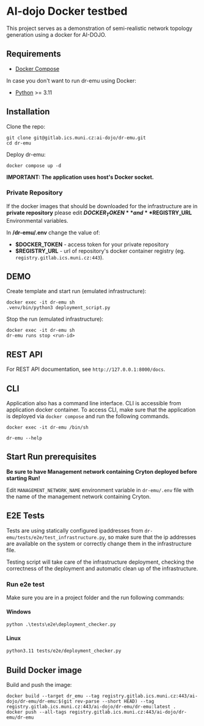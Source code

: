 # AI-dojo Docker testbed
This project serves as a demonstration of semi-realistic network topology generation using a docker for AI-DOJO.

## Requirements

- [Docker Compose](https://docs.docker.com/engine/install/)

In case you don't want to run dr-emu using Docker:

- [Python](https://www.python.org/) >= 3.11

## Installation
Clone the repo:
```shell
git clone git@gitlab.ics.muni.cz:ai-dojo/dr-emu.git
cd dr-emu
```

Deploy dr-emu:
```shell
docker compose up -d
```

**IMPORTANT: The application uses host's Docker socket.**

### Private Repository
If the docker images that should be downloaded for the infrastructure are in **private repository** please edit 
**$DOCKER_TOKEN** and **$REGISTRY_URL** Environmental variables.

In **/dr-emu/.env** change the value of: 
-   **$DOCKER_TOKEN** - access token for your private repository 
-   **$REGISTRY_URL** - url of repository's docker container registry (eg. `registry.gitlab.ics.muni.cz:443`).

## DEMO
Create template and start run (emulated infrastructure):
```shell
docker exec -it dr-emu sh
.venv/bin/python3 deployment_script.py
```

Stop the run (emulated infrastructure):
```shell
docker exec -it dr-emu sh
dr-emu runs stop <run-id>
```

## REST API
For REST API documentation, see `http://127.0.0.1:8000/docs`.

## CLI
Application also has a command line interface. CLI is accessible from application docker container. To access CLI, make sure that the application is deployed via
`docker compose` and run the following commands. 

```
docker exec -it dr-emu /bin/sh
```
```
dr-emu --help
```
## Start Run prerequisites
**Be sure to have Management network containing Cryton deployed before starting Run!**

Edit `MANAGEMENT_NETWORK_NAME` environment variable in `dr-emu/.env` file with the name of the 
management network containing Cryton.


## E2E Tests
Tests are using statically configured ipaddresses from `dr-emu/tests/e2e/test_infrastructure.py`, so make sure 
that the ip addresses are available on the system or correctly change them in the infrastructure file.

Testing script will take care of the infrastructure deployment, checking the correctness of the deployment and 
automatic clean up of the infrastructure.

### Run e2e test
Make sure you are in a project folder and the run following commands:

#### Windows
```shell
python .\tests\e2e\deployment_checker.py
```

#### Linux
```bash
python3.11 tests/e2e/deployment_checker.py
```

## Build Docker image
Build and push the image:
```shell
docker build --target dr_emu --tag registry.gitlab.ics.muni.cz:443/ai-dojo/dr-emu/dr-emu:$(git rev-parse --short HEAD) --tag registry.gitlab.ics.muni.cz:443/ai-dojo/dr-emu/dr-emu:latest .
docker push --all-tags registry.gitlab.ics.muni.cz:443/ai-dojo/dr-emu/dr-emu
```
